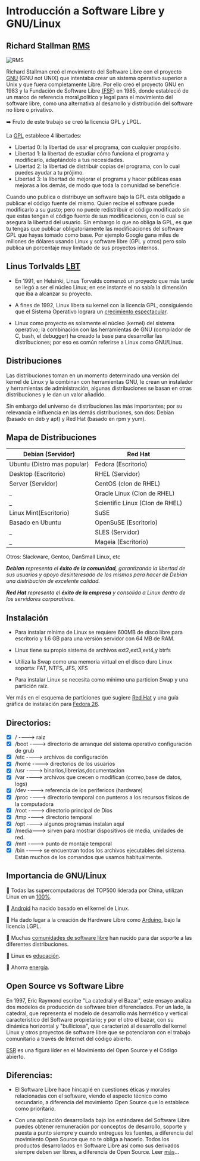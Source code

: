 # Introducción a Software Libre y GNU/Linux 

## Richard Stallman [RMS](https://en.wikipedia.org/wiki/Richard_Stallman#/media/File:NicoBZH_-_Richard_Stallman_(by-sa)_(10).jpg) 


![RMS](https://en.wikipedia.org/wiki/Richard_Stallman#/media/File:NicoBZH_-_Richard_Stallman_(by-sa)_(10).jpg)


Richard Stallman creó el movimiento del Software Libre con el proyecto [GNU](https://www.gnu.org/) (GNU not UNIX) que intentaba crear un sistema operativo superior a Unix y que fuera completamente Libre.
Por ello creó el proyecto GNU en 1983 y la Fundación de Software Libre [(FSF](http://www.fsf.org/ )) en 1985, donde estableció de un marco de referencia moral,político y legal para el movimiento del software libre, como una alternativa al desarrollo y distribución del software no libre o privativo.

:arrow_right: Fruto de este trabajo se creó la licencia GPL y LPGL. 

La [GPL](https://www.gnu.org/licenses/) establece 4 libertades: 

* Libertad 0: la libertad de usar el programa, con cualquier propósito. 
* Libertad 1: la libertad de estudiar cómo funciona el programa y modificarlo, adaptándolo a tus necesidades. 
* Libertad 2: la libertad de distribuir copias del programa, con lo cual puedes ayudar a tu prójimo. 
* Libertad 3: la libertad de mejorar el programa y hacer públicas esas mejoras a los demás, de modo que toda la comunidad se beneficie.

Cuando uno publica o distribuye un software bajo la GPL esta obligado a publicar el código fuente del mismo. Quien recibe el software puede modificarlo a su gusto; pero no puede redistribuir el código modificado sin que estas tengan el código fuente de sus modificaciones, con lo cual se asegura la libertad del usuario. 
Sin embargo lo que no obliga la GPL, es que tu tengas que publicar obligatoriamente las modificaciones del software GPL que hayas tomado como base. 
Por ejemplo Google gana miles de millones de dólares usando Linux y software libre (GPL y otros) pero solo publica un porcentaje muy limitado de sus proyectos internos. 


## Linus Torlvalds [LBT](https://en.wikipedia.org/wiki/Linus_Torvalds#/media/File:Linus_Torvalds.jpeg)

- En 1991, en Helsinki, Linus Torvalds comenzó un proyecto que más tarde se llegó a ser el núcleo Linux; en ese instante el no sabía la dimensión que iba a alcanzar su proyecto. 

- A fines de 1992, Linux libera su kernel con la licencia GPL, consiguiendo que el Sistema Operativo lograra un [crecimiento espectacular](https://www.youtube.com/watch?v=sujZg7jwKdk).

- Linux como proyecto es solamente el núcleo (kernel) del sistema operativo; la combinación con las herramientas de GNU (compilador de C, bash, el debugger) ha creado la base para desarrollar las distribuciones; por eso es común referirse a Linux como GNU/Linux. 

## Distribuciones
  
Las distribuciones toman en un momento determinado una versión del kernel de Linux y la combinan con herramientas GNU, le crean un instalador y herramientas de administración, algunas distribuciones se basan en otras distribuciones y le dan un valor añadido. 

Sin embargo del universo de distribuciones las más importantes; por su relevancia e influencia en las demás distribuciones, son dos: 
Debian (basado en deb y apt) y Red Hat (basado en rpm y yum). 

## Mapa de Distribuciones 

 Debian (Servidor)           | Red Hat
 ----------------------------|-------------------------------
 Ubuntu (Distro mas popular) | Fedora (Escritorio)
 Desktop (Escritorio) | RHEL (Servidor)
 Server (Servidor) | CentOS (clon de RHEL)
 _ | Oracle Linux (Clon de RHEL)
 _ | Scientific Linux (Clon de RHEL)
 Linux Mint(Escritorio) | SuSE
 Basado en Ubuntu | OpenSuSE (Escritorio)
 _ | SLES (Servidor)
 _ | Mageia (Escritorio)

Otros: Slackware, Gentoo, DanSmall Linux, etc 

_**Debian** representa el **éxito de la comunidad**, garantizando la libertad de sus usuarios y apoyo desinteresado de los mismos para hacer de Debian una distribución de excelente calidad._ 

_**Red Hat** representa el **éxito de la empresa** y consolida a Linux dentro de los servidores corporativos._

## Instalación

* Para instalar mínima de Linux se requiere 600MB de disco libre para escritorio y 1.6 GB para una versión servidor con 64 MB de RAM.

* Linux tiene su propio sistema de archivos ext2,ext3,ext4,y btrfs 

* Utiliza la Swap como una memoria virtual en el disco duro Linux soporta: FAT, NTFS, JFS, XFS 

* Para instalar Linux se necesita como mínimo una particion Swap y una partición raíz. 

Ver más en el esquema de particiones que sugiere [Red Hat](https://access.redhat.com/documentation/es-es/red_hat_enterprise_linux/6/html/installation_guide/s2-diskpartrecommend-x86) y una guía gráfica de instalación para [Fedora 26](https://lleksah.wordpress.com/2017/09/25/switching-from-ubuntu-to-fedora/).


## Directorios: 

- [x] / ----> raiz 
- [x] /boot ----> directorio de arranque del sistema operativo configuración de grub 
- [x] /etc  ----> archivos de configuración 
- [x] /home ----> directorios de los usuarios 
- [x] /usr ----> binarios,librerías,documentacion 
- [x] /var ----> archivos que crecen o modifican (correo,base de datos, logs) 
- [x] /dev ----> referencia de los perifericos (hardware) 
- [x] /proc ----> directorio temporal con punteros a los recursos fisicos de la computadora 
- [x] /root ----> directorio principal de Dios 
- [x] /tmp ----> directorio temporal 
- [x] /opt ----> algunos programas instalan aquí 
- [x] /media---> sirven para mostrar dispositivos de media, unidades de red. 
- [x] /mnt ----> punto de montaje temporal
- [x] /bin ----> se encuentran todos los archivos ejecutables del sistema. Están muchos de los comandos que usamos habitualmente.

## Importancia de GNU/Linux

:penguin: Todas las supercomputadoras del TOP500 liderada por China, utilizan Linux en un [100%](https://www.top500.org/statistics/details/osfam/1).

:penguin: [Android](https://en.wikipedia.org/wiki/Android_(operating_system)) ha nacido basado en el kernel de Linux.

:penguin: Ha dado lugar a la creación de Hardware Libre como [Arduino](https://www.arduino.cc/en/Main/FAQ#toc2), bajo la licencia LGPL.

:penguin: Muchas [comunidades de software libre](http://www.linux-magazine.com/Online/Blogs/Off-the-Beat-Bruce-Byfield-s-Blog/What-makes-for-a-community-distribution) han nacido para dar soporte a las diferentes distribuciones.

:penguin: Linux es [educación](https://opensource.com/education/14/9/linux-education-public-school).

:penguin: Ahorra [energía](http://linrunner.de/en/tlp/docs/tlp-linux-advanced-power-management.html).

## Open Source vs Software Libre

En 1997, Eric Raymond escribe "La catedral y el Bazar", este ensayo analiza dos modelos de producción de software bien diferenciados. Por un lado, la catedral, que representa el modelo de desarrollo más hermético y vertical característico del Software propietario; y por el otro el bazar, con su dinámica horizontal y "bulliciosa", que caracterizó al desarrollo del kernel Linux y otros proyectos de software libre que se potenciaron con el trabajo comunitario a través de Internet del código abierto.

[ESR](https://es.wikipedia.org/wiki/Eric_S._Raymond) es una figura líder en el Movimiento del Open Source y el Código abierto.

## Diferencias:

- El Software Libre hace hincapié en cuestiones éticas y morales relacionadas con el software, viendo el aspecto técnico como secundario, a diferencia del movimiento Open Source que lo establece como prioritario. 

- Con una aplicación desarrollada bajo los estándares del Software Libre puedes obtener remuneración por conceptos de desarrollo, soporte y puesta a punto siempre y cuando entregues los fuentes, a diferencia del movimiento Open Source que no te obliga a hacerlo. Todos los productos desarrollados en Software Libre así como sus derivados siempre deben ser libres, a diferencia de Open Source. Leer [más](https://hipertextual.com/archivo/2014/05/diferencias-software-libre-y-open-source/)...
 

